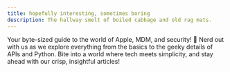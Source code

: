 ```yaml
---
title: hopefully interesting, sometimes boring
description: The hallway smelt of boiled cabbage and old rag mats.
---
```


Your byte-sized guide to the world of Apple, MDM, and security! 🍏 Nerd out with us as we explore everything from the basics to the geeky details of APIs and Python. Bite into a world where tech meets simplicity, and stay ahead with our crisp, insightful articles!
